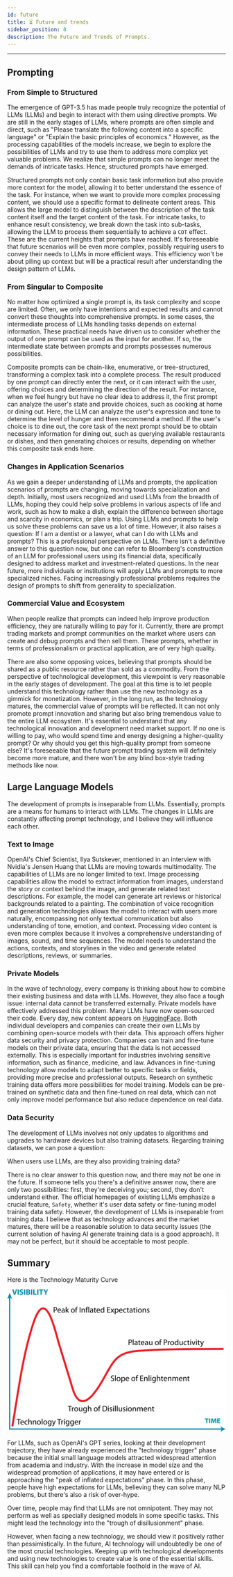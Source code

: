 ```yaml
---
id: future
title: ⏳ Future and trends
sidebar_position: 8
description: The Future and Trends of Prompts.
---
```


------

## Prompting

### From Simple to Structured

The emergence of GPT-3.5 has made people truly recognize the potential of LLMs (LLMs) and begin to interact with them using directive prompts. We are still in the early stages of LLMs, where prompts are often simple and direct, such as "Please translate the following content into a specific language" or "Explain the basic principles of economics." However, as the processing capabilities of the models increase, we begin to explore the possibilities of LLMs and try to use them to address more complex yet valuable problems. We realize that simple prompts can no longer meet the demands of intricate tasks. Hence, structured prompts have emerged.

Structured prompts not only contain basic task information but also provide more context for the model, allowing it to better understand the essence of the task. For instance, when we want to provide more complex processing content, we should use a specific format to delineate content areas. This allows the large model to distinguish between the description of the task content itself and the target content of the task. For intricate tasks, to enhance result consistency, we break down the task into sub-tasks, allowing the LLM to process them sequentially to achieve a `COT` effect. These are the current heights that prompts have reached. It's foreseeable that future scenarios will be even more complex, possibly requiring users to convey their needs to LLMs in more efficient ways. This efficiency won't be about piling up context but will be a practical result after understanding the design pattern of LLMs.



### From Singular to Composite

No matter how optimized a single prompt is, its task complexity and scope are limited. Often, we only have intentions and expected results and cannot convert these thoughts into comprehensive prompts. In some cases, the intermediate process of LLMs handling tasks depends on external information. These practical needs have driven us to consider whether the output of one prompt can be used as the input for another. If so, the intermediate state between prompts and prompts possesses numerous possibilities.

Composite prompts can be chain-like, enumerative, or tree-structured, transforming a complex task into a complete process. The result produced by one prompt can directly enter the next, or it can interact with the user, offering choices and determining the direction of the result. For instance, when we feel hungry but have no clear idea to address it, the first prompt can analyze the user's state and provide choices, such as cooking at home or dining out. Here, the LLM can analyze the user's expression and tone to determine the level of hunger and then recommend a method. If the user's choice is to dine out, the core task of the next prompt should be to obtain necessary information for dining out, such as querying available restaurants or dishes, and then generating choices or results, depending on whether this composite task ends here.



### Changes in Application Scenarios

As we gain a deeper understanding of LLMs and prompts, the application scenarios of prompts are changing, moving towards specialization and depth. Initially, most users recognized and used LLMs from the breadth of LLMs, hoping they could help solve problems in various aspects of life and work, such as how to make a dish, explain the difference between shortage and scarcity in economics, or plan a trip. Using LLMs and prompts to help us solve these problems can save us a lot of time. However, it also raises a question: If I am a dentist or a lawyer, what can I do with LLMs and prompts? This is a professional perspective on LLMs. There isn't a definitive answer to this question now, but one can refer to Bloomberg's construction of an LLM for professional users using its financial data, specifically designed to address market and investment-related questions. In the near future, more individuals or institutions will apply LLMs and prompts to more specialized niches. Facing increasingly professional problems requires the design of prompts to shift from generality to specialization.



### Commercial Value and Ecosystem

When people realize that prompts can indeed help improve production efficiency, they are naturally willing to pay for it. Currently, there are prompt trading markets and prompt communities on the market where users can create and debug prompts and then sell them. These prompts, whether in terms of professionalism or practical application, are of very high quality.

There are also some opposing voices, believing that prompts should be shared as a public resource rather than sold as a commodity. From the perspective of technological development, this viewpoint is very reasonable in the early stages of development. The goal at this time is to let people understand this technology rather than use the new technology as a gimmick for monetization. However, in the long run, as the technology matures, the commercial value of prompts will be reflected. It can not only promote prompt innovation and sharing but also bring tremendous value to the entire LLM ecosystem. It's essential to understand that any technological innovation and development need market support. If no one is willing to pay, who would spend time and energy designing a higher-quality prompt? Or why should you get this high-quality prompt from someone else? It's foreseeable that the future prompt trading system will definitely become more mature, and there won't be any blind box-style trading methods like now.



## Large Language Models

The development of prompts is inseparable from LLMs. Essentially, prompts are a means for humans to interact with LLMs. The changes in LLMs are constantly affecting prompt technology, and I believe they will influence each other.



### Text to Image

OpenAI's Chief Scientist, Ilya Sutskever, mentioned in an interview with Nvidia's Jensen Huang that LLMs are moving towards multimodality. The capabilities of LLMs are no longer limited to text. Image processing capabilities allow the model to extract information from images, understand the story or context behind the image, and generate related text descriptions. For example, the model can generate art reviews or historical backgrounds related to a painting. The combination of voice recognition and generation technologies allows the model to interact with users more naturally, encompassing not only textual communication but also understanding of tone, emotion, and context. Processing video content is even more complex because it involves a comprehensive understanding of images, sound, and time sequences. The model needs to understand the actions, contexts, and storylines in the video and generate related descriptions, reviews, or summaries.



### Private Models

In the wave of technology, every company is thinking about how to combine their existing business and data with LLMs. However, they also face a tough issue: internal data cannot be transferred externally. Private models have effectively addressed this problem. Many LLMs have now open-sourced their code. Every day, new content appears on [HuggingFace](https://huggingface.co/). Both individual developers and companies can create their own LLMs by combining open-source models with their data. This approach offers higher data security and privacy protection. Companies can train and fine-tune models on their private data, ensuring that the data is not accessed externally. This is especially important for industries involving sensitive information, such as finance, medicine, and law. Advances in fine-tuning technology allow models to adapt better to specific tasks or fields, providing more precise and professional outputs. Research on synthetic training data offers more possibilities for model training. Models can be pre-trained on synthetic data and then fine-tuned on real data, which can not only improve model performance but also reduce dependence on real data.



### Data Security

The development of LLMs involves not only updates to algorithms and upgrades to hardware devices but also training datasets. Regarding training datasets, we can pose a question:

When users use LLMs, are they also providing training data?

There is no clear answer to this question now, and there may not be one in the future. If someone tells you there's a definitive answer now, there are only two possibilities: first, they're deceiving you; second, they don't understand either. The official homepages of existing LLMs emphasize a crucial feature, `Safety`, whether it's user data safety or fine-tuning model training data safety. However, the development of LLMs is inseparable from training data. I believe that as technology advances and the market matures, there will be a reasonable solution to data security issues (the current solution of having AI generate training data is a good approach). It may not be perfect, but it should be acceptable to most people.



## Summary

Here is the Technology Maturity Curve

![Technology Maturity Curve](./assets/2560px-Gartner_Hype_Cycle.svg.png)

For LLMs, such as OpenAI's GPT series, looking at their development trajectory, they have already experienced the "technology trigger" phase because the initial small language models attracted widespread attention from academia and industry. With the increase in model size and the widespread promotion of applications, it may have entered or is approaching the "peak of inflated expectations" phase. In this phase, people have high expectations for LLMs, believing they can solve many NLP problems, but there's also a risk of over-hype.

Over time, people may find that LLMs are not omnipotent. They may not perform as well as specially designed models in some specific tasks. This might lead the technology into the "trough of disillusionment" phase.

However, when facing a new technology, we should view it positively rather than pessimistically. In the future, AI technology will undoubtedly be one of the most crucial technologies. Keeping up with technological developments and using new technologies to create value is one of the essential skills. This skill can help you find a comfortable foothold in the wave of AI.